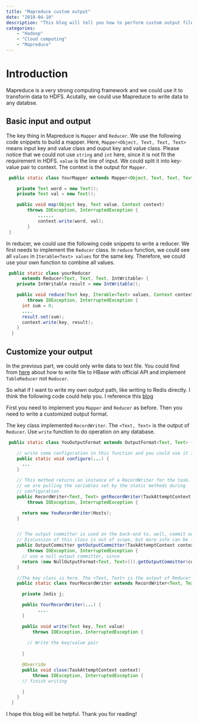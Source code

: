 ```yaml
---
title: "Mapreduce custom output"
date: "2018-04-10"
description: "This blog will tell you how to perform custom output file for Mapreduce in Hadoop"
categories:
    - "Hadoop"
    - "Cloud computing"
    - "Mapreduce"
---
```


# Introduction

Mapreduce is a very strong computing framework and we could use it to transform data to HDFS. Acutally, we could use Mapreduce to write data to any databse.

## Basic input and output

The key thing in Mapreduce is `Mapper` and `Reducer`. We use the following code snippets to build a mapper. Here, `Mapper<Object, Text, Text, Text>` means input key and value class and ouput key and value class. Please notice that we could not use `string` and `int` here, since it is not fit the requirement in HDFS. `value` is the line of input. We could split it into key-value pair to context. The context is the output for `Mapper`.



```java
 public static class YourMapper extends Mapper<Object, Text, Text, Text> {

    private Text word = new Text();
    private Text val = new Text();

    public void map(Object key, Text value, Context context)
        throws IOException, InterruptedException {
            ......
            context.write(word, val);
        }
 }
```

In reducer, we could use the following code snippets to write a reducer. We first needs to implement the `Reducer` class. In `reduce` function, we could see all `values` in `Iterable<Text> values` for the same key. Therefore, we could use your own function to combine all values. 

```java
 public static class yourReducer
      extends Reducer<Text, Text, Text, IntWritable> {
    private IntWritable result = new IntWritable();

    public void reduce(Text key, Iterable<Text> values, Context context)
        throws IOException, InterruptedException {
      int sum = 0;
      ....
      result.set(sum);
      context.write(key, result);
    }
  }
```

## Customize your output

In the previous part, we could only write data to text file. You could find from [here](https://github.com/sujee/hbase-mapreduce) about how to write file to HBase with official API and implement `TableReducer` not `Reducer`.

So what if I want to write my own output path, like writing to Redis directly. I think the following code could help you. I reference this [blog](https://content.pivotal.io/blog/making-hadoop-mapreduce-work-with-a-redis-cluster)

First you need to implement you `Mapper` and `Reducer` as before. Then you need to write a customized output format.

The key class implemented `RecordWriter`. The `<Text, Text>` is the output of `Reducer`. Use `write` function to do operation on any database. 

```java
 public static class YouOutputFormat extends OutputFormat<Text, Text> {

    // write some configuration in this function and you could use it in the main function
    public static void configure(...) {
      ...
    }

    // This method returns an instance of a RecordWriter for the task.  Note how
    // we are pulling the variables set by the static methods during
    // configuration
    public RecordWriter<Text, Text> getRecordWriter(TaskAttemptContext job)
        throws IOException, InterruptedException {

      return new YouRecordWriter(Hosts);
    }


    // The output committer is used on the back-end to, well, commit output.
    // Discussion of this class is out of scope, but more info can be found here
    public OutputCommitter getOutputCommitter(TaskAttemptContext context)
        throws IOException, InterruptedException {
      // use a null output committer, since
      return (new NullOutputFormat<Text, Text>()).getOutputCommitter(context);
    }

    //The key class is here. The <Text, Text> is the output of Reducer
    public static class YourRecordWriter extends RecordWriter<Text, Text> {

      private Jedis j;

      public YourRecordWriter(...) {
            ....
      }

      public void write(Text key, Text value)
          throws IOException, InterruptedException {
      
        // Write the key/value pair
      
      }

      @Override
      public void close(TaskAttemptContext context)
          throws IOException, InterruptedException {
      // finish writing

      }
    }
  } 
```

I hope this blog will be helpful. Thank you for reading!